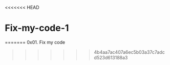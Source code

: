 <<<<<<< HEAD
# Fix-my-code-1
=======
0x01. Fix my code
>>>>>>> 4b4aa7ac407a6ec5b03a37c7adcd523d613188a3
